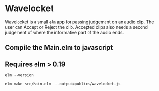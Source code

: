 # Wavelocket

Wavelocket is a small `elm` app for passing judgement on an audio clip.
The user can Accept or Reject the clip.
Accepted clips also needs a second judgement of where the informative part of
the audio ends.

## Compile the Main.elm to javascript

## Requires elm > 0.19
```
elm --version
```

```
elm make src/Main.elm  --output=publics/wavelocket.js
```

